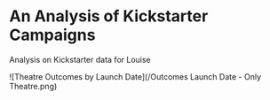 # An Analysis of Kickstarter Campaigns
Analysis on Kickstarter data for Louise

![Theatre Outcomes by Launch Date](/Outcomes Launch Date - Only Theatre.png)
